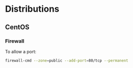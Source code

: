 # Distributions

## CentOS

### Firewall

To allow a port:

```bash
firewall-cmd --zone=public --add-port=80/tcp --permanent
```

